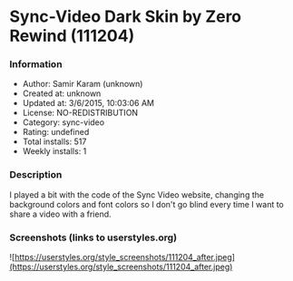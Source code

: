 # Sync-Video Dark Skin by Zero Rewind (111204)

### Information
- Author: Samir Karam (unknown)
- Created at: unknown
- Updated at: 3/6/2015, 10:03:06 AM
- License: NO-REDISTRIBUTION
- Category: sync-video
- Rating: undefined
- Total installs: 517
- Weekly installs: 1


### Description
I played a bit with the code of the Sync Video website, changing the background colors and font colors so I don't go blind every time I want to share a video with a friend.


### Screenshots (links to userstyles.org)
![https://userstyles.org/style_screenshots/111204_after.jpeg](https://userstyles.org/style_screenshots/111204_after.jpeg)


